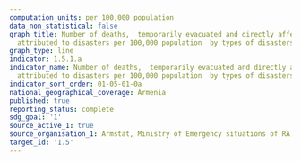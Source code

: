 ```yaml
---
computation_units: per 100,000 population
data_non_statistical: false
graph_title: Number of deaths,  temporarily evacuated and directly affected persons
  attributed to disasters per 100,000 population  by types of disasters
graph_type: line
indicator: 1.5.1.a
indicator_name: Number of deaths,  temporarily evacuated and directly affected persons
  attributed to disasters per 100,000 population  by types of disasters
indicator_sort_order: 01-05-01-0a
national_geographical_coverage: Armenia
published: true
reporting_status: complete
sdg_goal: '1'
source_active_1: true
source_organisation_1: Armstat, Ministry of Emergency situations of RA
target_id: '1.5'
---
```


